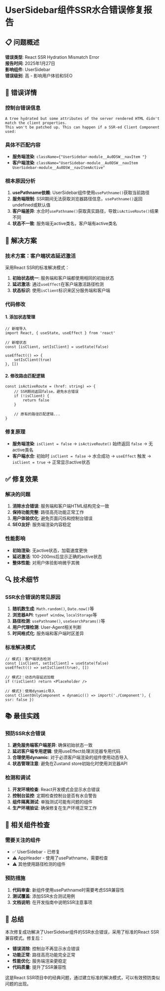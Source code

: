 # UserSidebar组件SSR水合错误修复报告

## 📋 问题概述
**错误类型**: React SSR Hydration Mismatch Error  
**报告时间**: 2025年1月27日  
**影响组件**: UserSidebar  
**错误级别**: 高 - 影响用户体验和SEO

## 🚨 错误详情

### 控制台错误信息
```
A tree hydrated but some attributes of the server rendered HTML didn't match the client properties. 
This won't be patched up. This can happen if a SSR-ed Client Component used:
```

### 具体不匹配内容
- **服务端渲染**: `className={"UserSidebar-module__Au0DSW__navItem "}`
- **客户端渲染**: `className="UserSidebar-module__Au0DSW__navItem UserSidebar-module__Au0DSW__navItemActive"`

### 根本原因分析
1. **usePathname依赖**: UserSidebar组件使用`usePathname()`获取当前路径
2. **服务端限制**: SSR期间无法获取浏览器路径信息，`usePathname()`返回undefined或默认值
3. **客户端差异**: 水合时`usePathname()`获取真实路径，导致`isActiveRoute()`结果不同
4. **状态不一致**: 服务端无active类名，客户端有active类名

## 🔧 解决方案

### 技术方案：客户端状态延迟激活
采用React SSR的标准解决模式：
1. **初始状态统一**: 服务端和客户端都使用相同的初始状态
2. **延迟激活**: 通过`useEffect`在客户端激活路径检测
3. **状态标识**: 使用`isClient`标识来区分服务端和客户端

### 代码修改

#### 1. 添加状态管理
```tsx
// 新增导入
import React, { useState, useEffect } from 'react'

// 新增状态
const [isClient, setIsClient] = useState(false)

useEffect(() => {
    setIsClient(true)
}, [])
```

#### 2. 修改路由匹配逻辑
```tsx
const isActiveRoute = (href: string) => {
    // SSR期间返回false，避免水合错误
    if (!isClient) {
        return false
    }
    
    // 原有的路径匹配逻辑...
}
```

### 修复原理
- **服务端渲染**: `isClient = false` → `isActiveRoute()` 始终返回 `false` → 无active类名
- **客户端水合**: 初始时 `isClient = false` → 水合成功 → `useEffect` 触发 → `isClient = true` → 正常显示active状态

## ✅ 修复效果

### 解决的问题
1. **消除水合错误**: 服务端和客户端HTML结构完全一致
2. **保持功能完整**: 路径高亮功能正常工作
3. **用户体验优化**: 避免页面闪烁和控制台错误
4. **SEO友好**: 服务端渲染内容稳定

### 性能影响
- **初始渲染**: 无active状态，加载速度更快
- **延迟激活**: 100-200ms后显示正确的active状态
- **整体性能**: 对用户体验影响微乎其微

## 🔍 技术细节

### SSR水合错误的常见原因
1. **随机数生成**: `Math.random()`, `Date.now()`等
2. **浏览器API**: `typeof window`, `localStorage`等
3. **路径检测**: `usePathname()`, `useSearchParams()`等  
4. **用户代理检测**: User-Agent相关判断
5. **时间格式化**: 服务端和客户端时区差异

### 标准解决模式
```tsx
// 模式1：客户端状态检测
const [isClient, setIsClient] = useState(false)
useEffect(() => setIsClient(true), [])

// 模式2：动态内容延迟加载
if (!isClient) return <Placeholder />

// 模式3：使用dynamic导入
const ClientOnlyComponent = dynamic(() => import('./Component'), { ssr: false })
```

## 📚 最佳实践

### 预防SSR水合错误
1. **避免服务端客户端差异**: 确保初始状态一致
2. **延迟客户端专用逻辑**: 使用useEffect处理浏览器专用代码
3. **合理使用dynamic**: 对于必须客户端渲染的组件使用动态导入
4. **状态管理注意**: 避免在Zustand store初始化时使用浏览器API

### 检测和调试
1. **开发环境检查**: React开发模式会显示水合错误
2. **控制台监控**: 定期检查控制台是否有水合警告
3. **组件隔离测试**: 单独测试可能有问题的组件
4. **生产环境验证**: 确保修复在生产环境正常工作

## 🎯 相关组件检查

### 需要关注的组件
- ✅ UserSidebar - 已修复
- ⚠️ AppHeader - 使用了usePathname，需要检查
- ⚠️ 其他使用路径检测的组件

### 预防措施
1. **代码审查**: 新组件使用usePathname时需要考虑SSR兼容性
2. **测试覆盖**: 添加SSR水合测试用例
3. **文档说明**: 在开发指南中说明SSR注意事项

## 📝 总结

本次修复成功解决了UserSidebar组件的SSR水合错误，采用了标准的React SSR兼容模式。修复后：
- **错误消除**: 控制台不再显示水合错误
- **功能正常**: 路径高亮功能完全正常
- **性能优化**: 服务端渲染更稳定
- **代码质量**: 提升了SSR兼容性

这是React SSR项目中的经典问题，通过建立标准的解决模式，可以有效预防类似问题的出现。 
